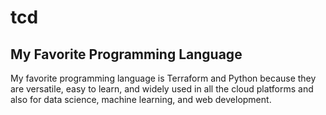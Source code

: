 # tcd

## My Favorite Programming Language

My favorite programming language is Terraform and Python because they are versatile, easy to learn, and widely used in all the cloud platforms and also for data science, machine learning, and web development.
